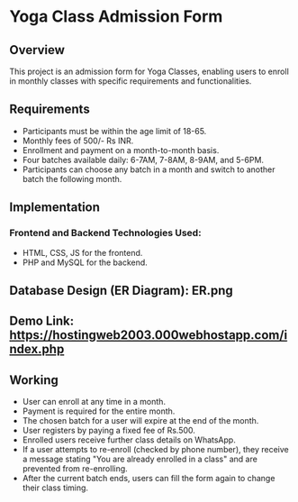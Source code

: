 # Yoga Class Admission Form

## Overview
This project is an admission form for Yoga Classes, enabling users to enroll in monthly classes with specific requirements and functionalities.

## Requirements
- Participants must be within the age limit of 18-65.
- Monthly fees of 500/- Rs INR.
- Enrollment and payment on a month-to-month basis.
- Four batches available daily: 6-7AM, 7-8AM, 8-9AM, and 5-6PM.
- Participants can choose any batch in a month and switch to another batch the following month.

## Implementation
### Frontend and Backend Technologies Used:
- HTML, CSS, JS for the frontend.
- PHP and MySQL for the backend.

## Database Design (ER Diagram): ER.png
## Demo Link: https://hostingweb2003.000webhostapp.com/index.php

## Working
- User can enroll at any time in a month.
- Payment is required for the entire month.
- The chosen batch for a user will expire at the end of the month.
- User registers by paying a fixed fee of Rs.500.
- Enrolled users receive further class details on WhatsApp.
- If a user attempts to re-enroll (checked by phone number), they receive a message stating "You are already enrolled in a class" and are prevented from re-enrolling.
- After the current batch ends, users can fill the form again to change their class timing.
